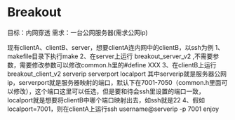 # Breakout
目标：内网穿透
需求：一台公网服务器(需求公网ip)

现有clientA、clientB、server，想要clientA连内网中的clientB，以ssh为例
1、makefile目录下执行make
2、在server上运行  breakout_server_v2  ,不需要参数，需要修改参数可以修改common.h里的#define XXX
3、在clientB上运行   breakout_client_v2 serverip serverport  localport
其中serverip就是服务器公网ip，serverport就是服务器映射的端口，默认下在7001-7050（common.h里面可以修改），这个端口这里可以任选，但是要和待会ssh里设置的端口一致，localport就是想要将clientB中哪个端口映射出去，如ssh就是22
4、假如localport=7001，则在clientA上运行ssh username@serverip -p 7001
enjoy
